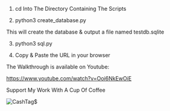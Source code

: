 1) cd Into The Directory Containing The Scripts

2) python3 create_database.py

This will create the database & output a file named testdb.sqlite

3) python3 sql.py

4) Copy & Paste the URL in your browser

The Walkthrough is available on Youtube:

https://www.youtube.com/watch?v=Ooi6NkEwOiE
    
Support My Work With A Cup Of Coffee


![CashTag$](https://github.com/Invader00100100/SQL-Injection-Lab/assets/102438675/ecfc71be-b5d5-4cea-93c5-b5d46fee6396)

